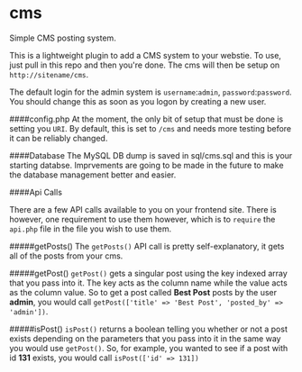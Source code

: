 # cms
Simple CMS posting system.

This is a lightweight plugin to add a CMS system to your webstie. To use, just pull in this repo and then you're done. The cms will then be setup on `http://sitename/cms`.

The default login for the admin system is `username`:`admin`, `password`:`password`. You should change this as soon as you logon by creating a new user.

####config.php
At the moment, the only bit of setup that must be done is setting you `URI`. By default, this is set to `/cms` and needs more testing before it can be reliably changed.

####Database
The MySQL DB dump is saved in sql/cms.sql and this is your starting databse. Imprvements are going to be made in the future to make the database management better and easier.

####Api Calls

There are a few API calls available to you on your frontend site. There is however, one requirement to use them however, which is to `require` the `api.php` file in the file you wish to use them.

#####getPosts()
The `getPosts()` API call is pretty self-explanatory, it gets all of the posts from your cms.

#####getPost()
`getPost()` gets a singular post using the key indexed array that you pass into it. The key acts as the column name while the value acts as the column value. So to get a post called **Best Post** posts by the user **admin**, you would call `getPost(['title' => 'Best Post', 'posted_by' => 'admin'])`.

#####isPost()
`isPost()` returns a boolean telling you whether or not a post exists depending on the parameters that you pass into it in the same way you would use `getPost()`. So, for example, you wanted to see if a post with id **131** exists, you would call `isPost(['id' => 131])`
